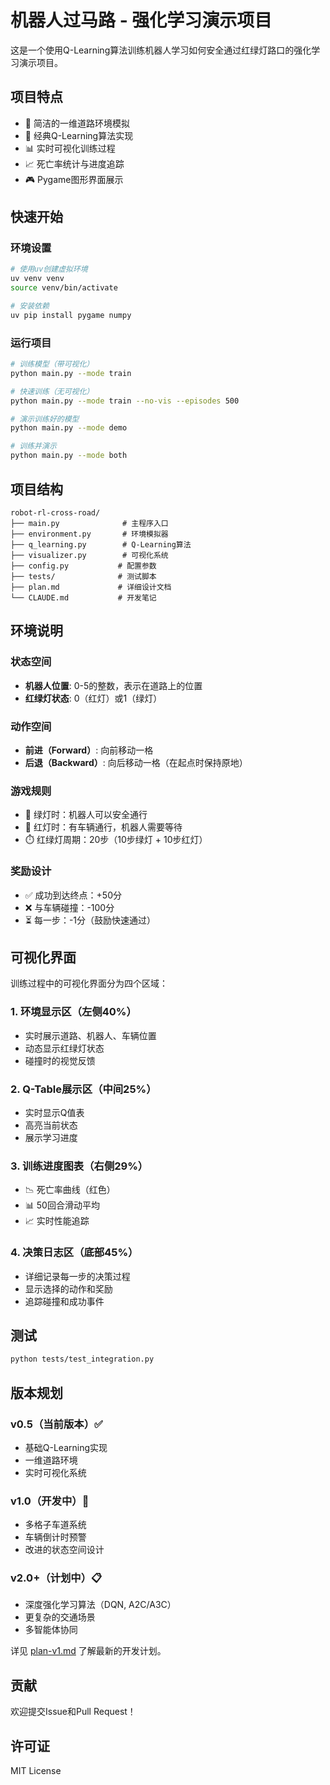 # 机器人过马路 - 强化学习演示项目

这是一个使用Q-Learning算法训练机器人学习如何安全通过红绿灯路口的强化学习演示项目。

## 项目特点

- 🤖 简洁的一维道路环境模拟
- 🧠 经典Q-Learning算法实现
- 📊 实时可视化训练过程
- 📈 死亡率统计与进度追踪
- 🎮 Pygame图形界面展示

## 快速开始

### 环境设置

```bash
# 使用uv创建虚拟环境
uv venv venv
source venv/bin/activate

# 安装依赖
uv pip install pygame numpy
```

### 运行项目

```bash
# 训练模型（带可视化）
python main.py --mode train

# 快速训练（无可视化）
python main.py --mode train --no-vis --episodes 500

# 演示训练好的模型
python main.py --mode demo

# 训练并演示
python main.py --mode both
```

## 项目结构

```
robot-rl-cross-road/
├── main.py              # 主程序入口
├── environment.py       # 环境模拟器
├── q_learning.py        # Q-Learning算法
├── visualizer.py        # 可视化系统
├── config.py           # 配置参数
├── tests/              # 测试脚本
├── plan.md             # 详细设计文档
└── CLAUDE.md           # 开发笔记
```

## 环境说明

### 状态空间
- **机器人位置**: 0-5的整数，表示在道路上的位置
- **红绿灯状态**: 0（红灯）或1（绿灯）

### 动作空间
- **前进（Forward）**: 向前移动一格
- **后退（Backward）**: 向后移动一格（在起点时保持原地）

### 游戏规则
- 🚦 绿灯时：机器人可以安全通行
- 🚗 红灯时：有车辆通行，机器人需要等待
- ⏱️ 红绿灯周期：20步（10步绿灯 + 10步红灯）

### 奖励设计
- ✅ 成功到达终点：+50分
- ❌ 与车辆碰撞：-100分
- ⏳ 每一步：-1分（鼓励快速通过）

## 可视化界面

训练过程中的可视化界面分为四个区域：

### 1. 环境显示区（左侧40%）
- 实时展示道路、机器人、车辆位置
- 动态显示红绿灯状态
- 碰撞时的视觉反馈

### 2. Q-Table展示区（中间25%）
- 实时显示Q值表
- 高亮当前状态
- 展示学习进度

### 3. 训练进度图表（右侧29%）
- 📉 死亡率曲线（红色）
- 📊 50回合滑动平均
- 📈 实时性能追踪

### 4. 决策日志区（底部45%）
- 详细记录每一步的决策过程
- 显示选择的动作和奖励
- 追踪碰撞和成功事件

## 测试

```bash
python tests/test_integration.py
```

## 版本规划

### v0.5（当前版本）✅
- 基础Q-Learning实现
- 一维道路环境
- 实时可视化系统

### v1.0（开发中）🚧
- 多格子车道系统
- 车辆倒计时预警
- 改进的状态空间设计

### v2.0+（计划中）📋
- 深度强化学习算法（DQN, A2C/A3C）
- 更复杂的交通场景
- 多智能体协同

详见 [plan-v1.md](plan-v1.md) 了解最新的开发计划。

## 贡献

欢迎提交Issue和Pull Request！

## 许可证

MIT License